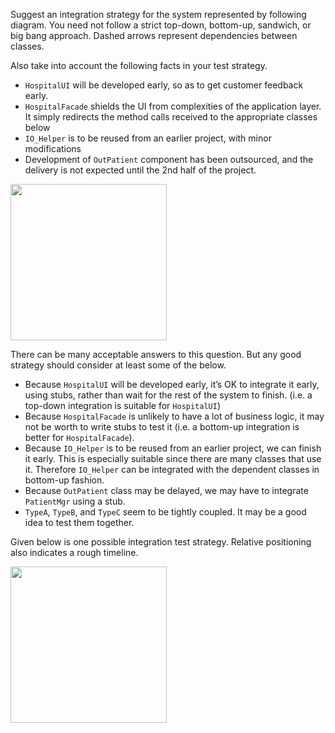 <panel header="Q: Suggest an integration strategy">
<question has-input="true">

Suggest an integration strategy for the system represented by following diagram. You need not follow a strict top-down, bottom-up, sandwich, or big bang approach. Dashed arrows represent dependencies between classes.

Also take into account the following facts in your test strategy.

* `HospitalUI` will be developed early, so as to get customer feedback early.
* `HospitalFacade` shields the UI from complexities of the application layer. It simply redirects the method calls received to the appropriate classes below
* `IO_Helper` is to be reused from an earlier project, with minor modifications
* Development of `OutPatient` component has been outsourced, and the delivery is not expected until the 2nd half of the project.

<img src="{{baseUrl}}/integration/approaches/topDownVsBottomUp/images/hospital.png" height="250" />
<p/>

<div slot="answer">

There can be many acceptable answers to this question. But any good strategy should consider at least some of the below.

* Because `HospitalUI` will be developed early, it’s OK to integrate it early, using stubs, rather than wait for the rest of the system to finish. (i.e. a top-down integration is suitable for `HospitalUI`)
* Because `HospitalFacade` is unlikely to have a lot of business logic, it may not be worth to write stubs to test it (i.e. a bottom-up integration is better for `HospitalFacade`).
* Because `IO_Helper` is to be reused from an earlier project, we can finish it early. This is especially suitable since there are many classes that use it. Therefore `IO_Helper` can be integrated with the dependent classes in bottom-up fashion.
* Because `OutPatient` class may be delayed, we may have to integrate `PatientMgr` using a stub.
* `TypeA`, `TypeB`, and `TypeC` seem to be tightly coupled. It may be a good idea to test them together.

Given below is one possible integration test strategy. Relative positioning also indicates a rough timeline.

<img src="{{baseUrl}}/integration/approaches/topDownVsBottomUp/images/hospitalIntegration.png" height="250" />
<p/>

</div>
</question>
</panel>
